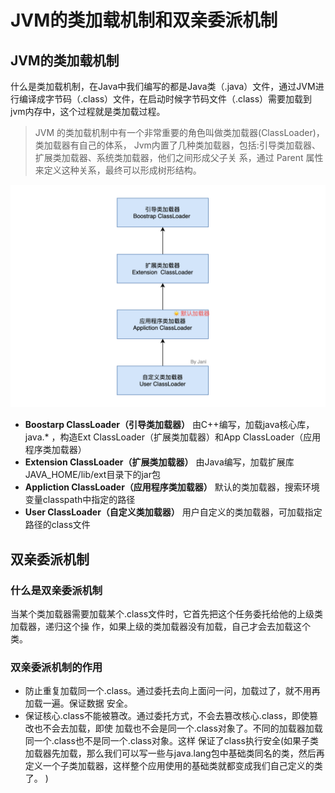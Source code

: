 #  JVM的类加载机制和双亲委派机制
## JVM的类加载机制
什么是类加载机制，在Java中我们编写的都是Java类（.java）文件，通过JVM进行编译成字节码（.class）文件，在启动时候字节码文件（.class）需要加载到jvm内存中，这个过程就是类加载过程。

> JVM 的类加载机制中有一个非常重要的⻆色叫做类加载器(ClassLoader)，类加载器有自己的体系， Jvm内置了几种类加载器，包括:引导类加载器、扩展类加载器、系统类加载器，他们之间形成父子关 系，通过 Parent 属性来定义这种关系，最终可以形成树形结构。   

![](JVM%E7%9A%84%E7%B1%BB%E5%8A%A0%E8%BD%BD%E6%9C%BA%E5%88%B6%E5%92%8C%E5%8F%8C%E4%BA%B2%E5%A7%94%E6%B4%BE%E6%9C%BA%E5%88%B6/F448A9B6-0C40-4DE0-B0EB-2708B7411A27.png)

* **Boostarp ClassLoader（引导类加载器）**
由C++编写，加载java核心库，java.* ，构造Ext ClassLoader（扩展类加载器）和App ClassLoader（应用程序类加载器）
* **Extension ClassLoader（扩展类加载器）**
由Java编写，加载扩展库JAVA_HOME/lib/ext目录下的jar包
* **Appliction ClassLoader（应用程序类加载器）**
默认的类加载器，搜索环境变量classpath中指定的路径
* **User ClassLoader（自定义类加载器）**
用户自定义的类加载器，可加载指定路径的class文件

## 双亲委派机制
### 什么是双亲委派机制
当某个类加载器需要加载某个.class文件时，它首先把这个任务委托给他的上级类加载器，递归这个操 
作，如果上级的类加载器没有加载，自己才会去加载这个类。

### 双亲委派机制的作用
* 防止重复加载同一个.class。通过委托去向上面问一问，加载过了，就不用再加载一遍。保证数据 
安全。 
* 保证核心.class不能被篡改。通过委托方式，不会去篡改核心.class，即使篡改也不会去加载，即使 加载也不会是同一个.class对象了。不同的加载器加载同一个.class也不是同一个.class对象。这样 保证了class执行安全(如果子类加载器先加载，那么我们可以写一些与java.lang包中基础类同名的类，然后再定义一个子类加载器，这样整个应用使用的基础类就都变成我们自己定义的类了。 ) 

